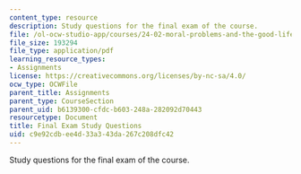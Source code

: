 ```yaml
---
content_type: resource
description: Study questions for the final exam of the course.
file: /ol-ocw-studio-app/courses/24-02-moral-problems-and-the-good-life-fall-2008/c9e92cdbee4d33a343da267c208dfc42_exam_guide.pdf
file_size: 193294
file_type: application/pdf
learning_resource_types:
- Assignments
license: https://creativecommons.org/licenses/by-nc-sa/4.0/
ocw_type: OCWFile
parent_title: Assignments
parent_type: CourseSection
parent_uid: b6139300-cfdc-b603-248a-282092d70443
resourcetype: Document
title: Final Exam Study Questions
uid: c9e92cdb-ee4d-33a3-43da-267c208dfc42
---
```

Study questions for the final exam of the course.